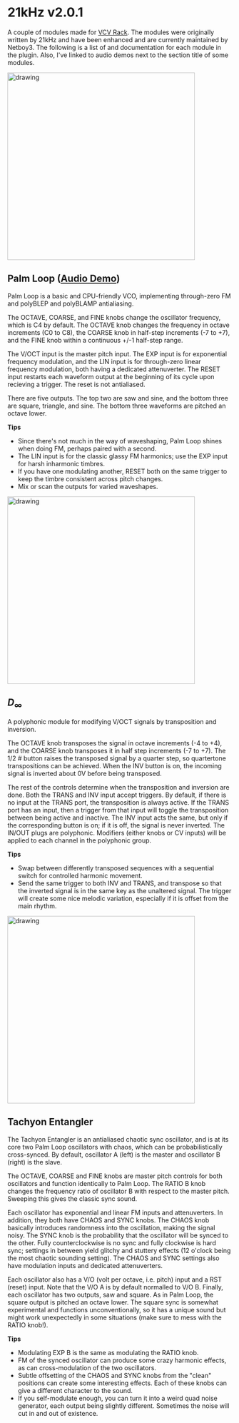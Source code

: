 # 21kHz v2.0.1

A couple of modules made for [VCV Rack](https://vcvrack.com/). The modules were originally written by 21kHz and have been enhanced and are currently maintained by Netboy3. The following is a list of and documentation for each module in the plugin. Also, I've linked to audio demos next to the section title of some modules.

<img src="docs/PalmLoop.png" alt="drawing" height="420px"/>

## Palm Loop ([Audio Demo](https://clyp.it/d5zatc4a))

Palm Loop is a basic and CPU-friendly VCO, implementing through-zero FM and polyBLEP and polyBLAMP antialiasing.

The OCTAVE, COARSE, and FINE knobs change the oscillator frequency, which is C4 by default. The OCTAVE knob changes the frequency in octave increments (C0 to C8), the COARSE knob in half-step increments (-7 to +7), and the FINE knob within a continuous +/-1 half-step range.

The V/OCT input is the master pitch input. The EXP input is for exponential frequency modulation, and the LIN input is for through-zero linear frequency modulation, both having a dedicated attenuverter. The RESET input restarts each waveform output at the beginning of its cycle upon recieving a trigger. The reset is not antialiased.

There are five outputs. The top two are saw and sine, and the bottom three are square, triangle, and sine. The bottom three waveforms are pitched an octave lower.

**Tips**
- Since there's not much in the way of waveshaping, Palm Loop shines when doing FM, perhaps paired with a second. 
- The LIN input is for the classic glassy FM harmonics; use the EXP input for harsh inharmonic timbres.
- If you have one modulating another, RESET both on the same trigger to keep the timbre consistent across pitch changes.
- Mix or scan the outputs for varied waveshapes.

<img src="docs/D_Inf.png" alt="drawing" height="420px"/>

## *D*<sub>∞</sub>

A polyphonic module for modifying V/OCT signals by transposition and inversion.

The OCTAVE knob transposes the signal in octave increments (-4 to +4), and the COARSE knob transposes it in half step increments (-7 to +7). The 1/2 # button raises the transposed signal by a quarter step, so quartertone transpositions can be achieved. When the INV button is on, the incoming signal is inverted about 0V before being transposed.

The rest of the controls determine when the transposition and inversion are done. Both the TRANS and INV input accept triggers. By default, if there is no input at the TRANS port, the transposition is always active. If the TRANS port has an input, then a trigger from that input will toggle the transposition between being active and inactive. The INV input acts the same, but only if the corresponding button is on; if it is off, the signal is never inverted. The IN/OUT plugs are polyphonic. Modifiers (either knobs or CV inputs) will be applied to each channel in the polyphonic group.

**Tips**
- Swap between differently transposed sequences with a sequential switch for controlled harmonic movement.
- Send the same trigger to both INV and TRANS, and transpose so that the inverted signal is in the same key as the unaltered signal. The trigger will create some nice melodic variation, especially if it is offset from the main rhythm.

<img src="docs/TachyonEntangler.png" alt="drawing" height="420px"/>

## Tachyon Entangler

The Tachyon Entangler is an antialiased chaotic sync oscillator, and is at its core two Palm Loop oscillators with chaos, which can be probabilistically cross-synced. By default, oscillator A (left) is the master and oscillator B (right) is the slave.

The OCTAVE, COARSE and FINE knobs are master pitch controls for both oscillators and function identically to Palm Loop. The RATIO B knob changes the frequency ratio of oscillator B with respect to the master pitch. Sweeping this gives the classic sync sound.

Each oscillator has exponential and linear FM inputs and attenuverters. In addition, they both have CHAOS and SYNC knobs. The CHAOS knob basically introduces randomness into the oscillation, making the signal noisy. The SYNC knob is the probability that the oscillator will be synced to the other. Fully counterclockwise is no sync and fully clockwise is hard sync; settings in between yield glitchy and stuttery effects (12 o'clock being the most chaotic sounding setting). The CHAOS and SYNC settings also have modulation inputs and dedicated attenuverters.

Each oscillator also has a V/O (volt per octave, i.e. pitch) input and a RST (reset) input. Note that the V/O A is by default normalled to V/O B. Finally, each oscillator has two outputs, saw and square. As in Palm Loop, the square output is pitched an octave lower. The square sync is somewhat experimental and functions unconventionally, so it has a unique sound but might work unexpectedly in some situations (make sure to mess with the RATIO knob!).

**Tips**
- Modulating EXP B is the same as modulating the RATIO knob.
- FM of the synced oscillator can produce some crazy harmonic effects, as can cross-modulation of the two oscillators.
- Subtle offsetting of the CHAOS and SYNC knobs from the "clean" positions can create some interesting effects. Each of these knobs can give a different character to the sound.
- If you self-modulate enough, you can turn it into a weird quad noise generator, each output being slightly different. Sometimes the noise will cut in and out of existence.
